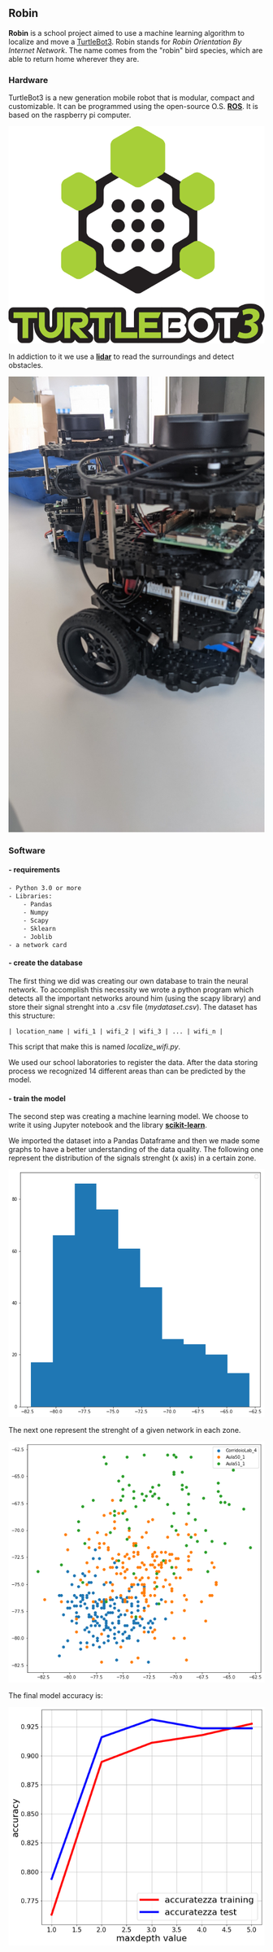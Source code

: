## Robin
**Robin** is a school project aimed to use a machine learning algorithm to localize and move a [TurtleBot3]("[turtlebot.com](http://wiki.ros.org/turtlebot3)").
Robin stands for _Robin Orientation By Internet Network_. The name comes from the "robin" bird species, which are able to return home wherever they are.

### Hardware

TurtleBot3 is a new generation mobile robot that is modular, compact and customizable. It can be programmed using the open-source O.S. [**ROS**](https://www.ros.org/). It is based on the raspberry pi computer. 

![Image](/img/logo_turtlebot3.png)

In addiction to it we use a [**lidar**](https://en.wikipedia.org/wiki/Lidar) to read the surroundings and detect obstacles.

![Image](/img/turtlebot3.jpg)

### Software

#### - requirements
    - Python 3.0 or more
    - Libraries:
        - Pandas
        - Numpy
        - Scapy
        - Sklearn
        - Joblib
    - a network card
    
#### - create the database

The first thing we did was creating our own database to train the neural network. To accomplish this necessity we wrote a python program which detects all the important networks around him (using the scapy library) and store their signal strenght into a .csv file (_mydataset.csv_). The dataset has this structure:
  
  ```
  | location_name | wifi_1 | wifi_2 | wifi_3 | ... | wifi_n |
  ```
This script that make this is named _localize_wifi.py_.

We used our school laboratories to register the data. After the data storing process we recognized 14 different areas than can be predicted by the model. 

#### - train the model

The second step was creating a machine learning model. We choose to write it using Jupyter notebook and the library [**scikit-learn**](https://scikit-learn.org/stable/index.html). 

We imported the dataset into a Pandas Dataframe and then we made some graphs to have a better understanding of the data quality.
The following one represent the distribution of the signals strenght (x axis) in a certain zone.

![Image](/img/graph1.png)

The next one represent the strenght of a given network in each zone.

![Image](/img/graph2.png)


The final model accuracy is:

![Image](/img/modelQuality.png)
